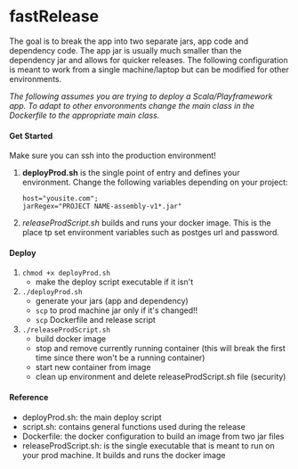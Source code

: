 # fastRelease

The goal is to break the app into two separate jars, app code and dependency code. The app jar is 
usually much smaller than the dependency jar and allows for quicker releases. The following configuration
is meant to work from a single machine/laptop but can be modified for other environments.

*The following assumes you are trying to deploy a Scala/Playframework app. To adapt to other envoronments
change the main class in the Dockerfile to the appropriate main class.*


#### Get Started

Make sure you can ssh into the production environment! 

1. **deployProd.sh** is the single point of entry and defines your environment. Change the 
following variables depending on your project:

    ```
    host="yousite.com";
    jarRegex="PROJECT NAME-assembly-v1*.jar"  
    ```

2. *releaseProdScript.sh* builds and runs your docker image. This is the place tp set environment 
variables such as postges url and password. 

#### Deploy

1. `chmod +x deployProd.sh`
   - make the deploy script executable if it isn't
2. `./deployProd.sh` 
   - generate your jars (app and dependency)
   - `scp` to prod machine jar only if it's changed!!
   - `scp` Dockerfile and release script
3. `./releaseProdScript.sh`
   - build docker image
   - stop and remove currently running container (this will break the first time since there won't be a running container)
   - start new container from image
   - clean up environment and delete releaseProdScript.sh file (security)

#### Reference
- deployProd.sh: the main deploy script 
- script.sh: contains general functions used during the release
- Dockerfile: the docker configuration to build an image from two jar files
- releaseProdScript.sh: is the single executable that is meant to run on your prod machine. It builds and runs the docker image